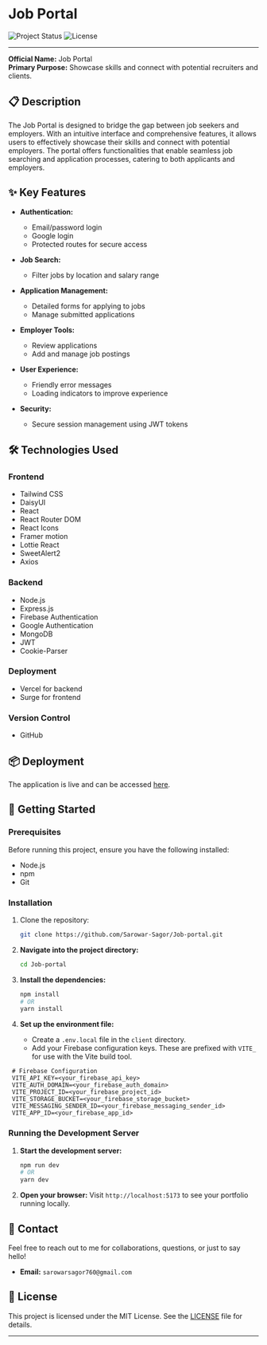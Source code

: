 # Job Portal

![Project Status](https://img.shields.io/badge/Status-Live-brightgreen)
![License](https://img.shields.io/badge/License-MIT-blue.svg)

---

**Official Name:** Job Portal  
**Primary Purpose:** Showcase skills and connect with potential recruiters and clients.

## 📋 Description

The Job Portal is designed to bridge the gap between job seekers and employers. With an intuitive interface and comprehensive features, it allows users to effectively showcase their skills and connect with potential employers. The portal offers functionalities that enable seamless job searching and application processes, catering to both applicants and employers.

## ✨ Key Features

- **Authentication:**
  - Email/password login
  - Google login
  - Protected routes for secure access

- **Job Search:**
  - Filter jobs by location and salary range

- **Application Management:**
  - Detailed forms for applying to jobs
  - Manage submitted applications

- **Employer Tools:**
  - Review applications
  - Add and manage job postings

- **User Experience:**
  - Friendly error messages
  - Loading indicators to improve experience

- **Security:**
  - Secure session management using JWT tokens

## 🛠️ Technologies Used

### Frontend
- Tailwind CSS
- DaisyUI
- React
- React Router DOM
- React Icons
- Framer motion
- Lottie React
- SweetAlert2
- Axios

### Backend
- Node.js
- Express.js
- Firebase Authentication
- Google Authentication
- MongoDB
- JWT
- Cookie-Parser

### Deployment
- Vercel for backend
- Surge for frontend

### Version Control
- GitHub

## 📦 Deployment

The application is live and can be accessed [here](https://modern-branch-job-portal.surge.sh/).

## 🚀 Getting Started

### Prerequisites

Before running this project, ensure you have the following installed:

- Node.js
- npm
- Git

### Installation

1. Clone the repository:

   ```bash
   git clone https://github.com/Sarowar-Sagor/Job-portal.git
   ```
2.  **Navigate into the project directory:**
    ```bash
    cd Job-portal
    ```
3.  **Install the dependencies:**
    ```bash
    npm install
    # OR
    yarn install
    ```
4. **Set up the environment file:**

   - Create a `.env.local` file in the `client` directory.
   - Add your Firebase configuration keys. These are prefixed with `VITE_` for use with the Vite build tool.


  ```env
   # Firebase Configuration
   VITE_API_KEY=<your_firebase_api_key>
   VITE_AUTH_DOMAIN=<your_firebase_auth_domain>
   VITE_PROJECT_ID=<your_firebase_project_id>
   VITE_STORAGE_BUCKET=<your_firebase_storage_bucket>
   VITE_MESSAGING_SENDER_ID=<your_firebase_messaging_sender_id>
   VITE_APP_ID=<your_firebase_app_id>
   ```

### Running the Development Server

1.  **Start the development server:**

    ```bash
    npm run dev
    # OR
    yarn dev
    ```
    
3.  **Open your browser:**
    Visit `http://localhost:5173` to see your portfolio running locally.

## 📧 Contact

Feel free to reach out to me for collaborations, questions, or just to say hello!

*   **Email:** `sarowarsagor760@gmail.com`

## 📄 License

This project is licensed under the MIT License. See the [LICENSE](./LICENSE) file for details.

---
